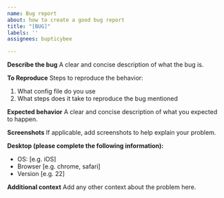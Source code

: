 ```yaml
---
name: Bug report
about: how to create a good bug report
title: "[BUG]"
labels: ''
assignees: bupticybee

---
```


**Describe the bug**
A clear and concise description of what the bug is.

**To Reproduce**
Steps to reproduce the behavior:
1. What config file do you use
2. What steps does it take to reproduce the bug mentioned

**Expected behavior**
A clear and concise description of what you expected to happen.

**Screenshots**
If applicable, add screenshots to help explain your problem.

**Desktop (please complete the following information):**
 - OS: [e.g. iOS]
 - Browser [e.g. chrome, safari]
 - Version [e.g. 22]

**Additional context**
Add any other context about the problem here.
